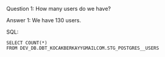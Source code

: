 Question 1: How many users do we have?

Answer 1: We have 130 users.

SQL:
```
SELECT COUNT(*) 
FROM DEV_DB.DBT_KOCAKBERKAYYGMAILCOM.STG_POSTGRES__USERS
```